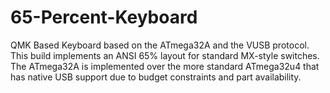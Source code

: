 # 65-Percent-Keyboard
QMK Based Keyboard based on the ATmega32A and the VUSB protocol. This build implements an ANSI 65% layout for standard MX-style switches. The ATmega32A is implemented over the more standard ATmega32u4 that has native USB support due to budget constraints and part availability.
